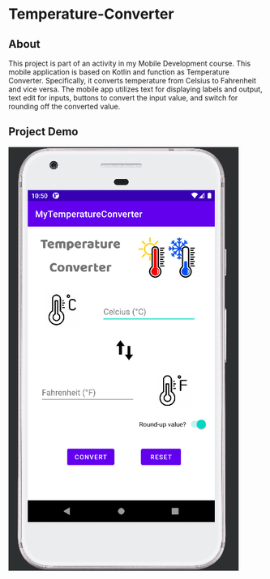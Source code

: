 # Temperature-Converter

## About
This project is part of an activity in my Mobile Development course. This mobile application is based on Kotlin and function as Temperature Converter. Specifically, it converts temperature from Celsius to Fahrenheit and vice versa. The mobile app utilizes text for displaying labels and output, text edit for inputs, buttons to convert the input value, and switch for rounding off the converted value.

## Project Demo
<img src="demo.PNG" alt="project demo">
